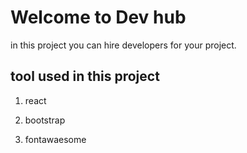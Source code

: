 # Welcome to Dev hub

in this project you can hire developers for your project.

## tool used in this project

1. react

2. bootstrap

3. fontawaesome
